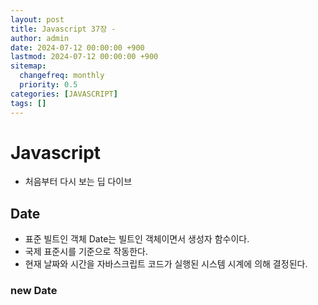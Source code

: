 ```yaml
---
layout: post
title: Javascript 37장 -
author: admin
date: 2024-07-12 00:00:00 +900
lastmod: 2024-07-12 00:00:00 +900
sitemap:
  changefreq: monthly
  priority: 0.5
categories: [JAVASCRIPT]
tags: []
---
```


# Javascript

- 처음부터 다시 보는 딥 다이브

## Date

- 표준 빌트인 객체 Date는 빌트인 객체이면서 생성자 함수이다.
- 국제 표준시를 기준으로 작동한다.
- 현재 날짜와 시간을 자바스크립트 코드가 실행된 시스템 시계에 의해 결정된다.

### new Date
